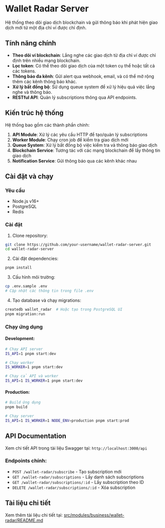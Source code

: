 # Wallet Radar Server

Hệ thống theo dõi giao dịch blockchain và gửi thông báo khi phát hiện giao dịch mới từ một địa chỉ ví được chỉ định.

## Tính năng chính

- **Theo dõi ví blockchain**: Lắng nghe các giao dịch từ địa chỉ ví được chỉ định trên nhiều mạng blockchain.
- **Lọc token**: Có thể theo dõi giao dịch của một token cụ thể hoặc tất cả các tokens.
- **Thông báo đa kênh**: Gửi alert qua webhook, email, và có thể mở rộng thêm các kênh thông báo khác.
- **Xử lý bất đồng bộ**: Sử dụng queue system để xử lý hiệu quả việc lắng nghe và thông báo.
- **RESTful API**: Quản lý subscriptions thông qua API endpoints.

## Kiến trúc hệ thống

Hệ thống bao gồm các thành phần chính:

1. **API Module**: Xử lý các yêu cầu HTTP để tạo/quản lý subscriptions
2. **Worker Module**: Chạy cron job để kiểm tra giao dịch mới
3. **Queue System**: Xử lý bất đồng bộ việc kiểm tra và thông báo giao dịch
4. **Blockchain Service**: Tương tác với các mạng blockchain để lấy thông tin giao dịch
5. **Notification Service**: Gửi thông báo qua các kênh khác nhau

## Cài đặt và chạy

### Yêu cầu

- Node.js v16+
- PostgreSQL
- Redis

### Cài đặt

1. Clone repository:
```bash
git clone https://github.com/your-username/wallet-radar-server.git
cd wallet-radar-server
```

2. Cài đặt dependencies:
```bash
pnpm install
```

3. Cấu hình môi trường:
```bash
cp .env.sample .env
# Cập nhật các thông tin trong file .env
```

4. Tạo database và chạy migrations:
```bash
createdb wallet_radar  # Hoặc tạo trong PostgreSQL UI
pnpm migration:run
```

### Chạy ứng dụng

#### Development:
```bash
# Chạy API server
IS_API=1 pnpm start:dev

# Chạy worker
IS_WORKER=1 pnpm start:dev

# Chạy cả API và worker
IS_API=1 IS_WORKER=1 pnpm start:dev
```

#### Production:
```bash
# Build ứng dụng
pnpm build

# Chạy server
IS_API=1 IS_WORKER=1 NODE_ENV=production pnpm start:prod
```

## API Documentation

Xem chi tiết API trong tài liệu Swagger tại: `http://localhost:3000/api`

### Endpoints chính:

- `POST /wallet-radar/subscribe` - Tạo subscription mới
- `GET /wallet-radar/subscriptions` - Lấy danh sách subscriptions
- `GET /wallet-radar/subscriptions/:id` - Lấy subscription theo ID
- `DELETE /wallet-radar/subscriptions/:id` - Xóa subscription

## Tài liệu chi tiết

Xem thêm tài liệu chi tiết tại: [src/modules/business/wallet-radar/README.md](src/modules/business/wallet-radar/README.md)

